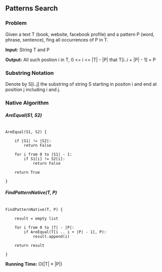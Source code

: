 ## Patterns Search

### Problem

Given a text T (book, website, facebook profile) and a pattern P (word, phrase, sentence), fing all occurrences of P in T.

**Input:** String T and P

**Output:** All such postion i in T, 0 <= i <= |T| - |P| that T[i..i + |P| - 1] = P


### Substring Notation

Denote by S[i..j] the substring of string S starting in positon i and end at position j including i and j.

### Native Algorithm

##### AreEqual(S1, S2)

```

AreEqual(S1, S2) {

	if |S1| != |S2|:
		return False

	for i from 0 to |S1| - 1:
		if S1[i] != S2[i]:
			return False

	return True

}

```

##### FindPatternNative(T, P)

```

FindPatternNative(T, P) {

	result = empty list

	for i from 0 to |T| - |P|:
		if AreEqual(T[i .. i + |P| - 1], P):
			result.append(i)

	return result

}

```

**Running Time:**  O(|T| * |P|)

